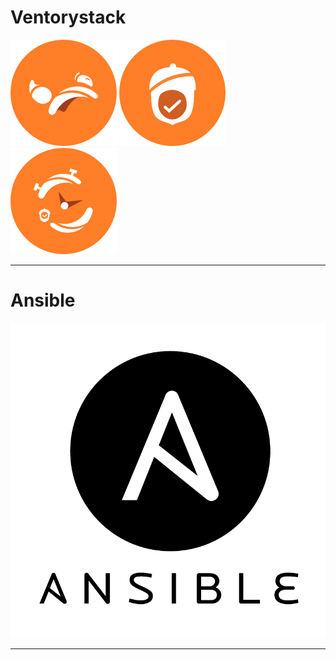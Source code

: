# Ventorystack

![agility](../_assets/vp-agility-ventorystack.png)
![decisions](../_assets/vp-decisions-ventorystack.png)
![time](../_assets/vp-time-ventorystack.png)

--------------------------------------------------

# Ansible

![ansible](../_assets/ansible_logo.png)

--------------------------------------------------

